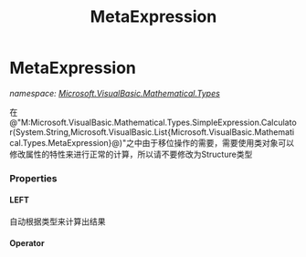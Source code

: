 ﻿---
title: MetaExpression
---

# MetaExpression
_namespace: [Microsoft.VisualBasic.Mathematical.Types](N-Microsoft.VisualBasic.Mathematical.Types.html)_

在@"M:Microsoft.VisualBasic.Mathematical.Types.SimpleExpression.Calculator(System.String,Microsoft.VisualBasic.List{Microsoft.VisualBasic.Mathematical.Types.MetaExpression}@)"之中由于移位操作的需要，需要使用类对象可以修改属性的特性来进行正常的计算，所以请不要修改为Structure类型




### Properties

#### LEFT
自动根据类型来计算出结果
#### Operator

